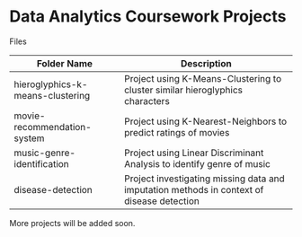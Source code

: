 # Data Analytics Coursework Projects

Files

|Folder Name|Description|
|-----------|-----------|
|hieroglyphics-k-means-clustering|Project using K-Means-Clustering to cluster similar hieroglyphics characters|
|movie-recommendation-system|Project using K-Nearest-Neighbors to predict ratings of movies|
|music-genre-identification|Project using Linear Discriminant Analysis to identify genre of music|
|disease-detection|Project investigating missing data and imputation methods in context of disease detection|

More projects will be added soon.
